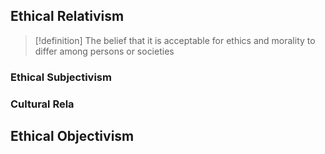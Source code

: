 ## Ethical Relativism
>[!definition]
>The belief that it is acceptable for ethics and morality to differ among persons or societies

### Ethical Subjectivism
### Cultural Rela
## Ethical Objectivism